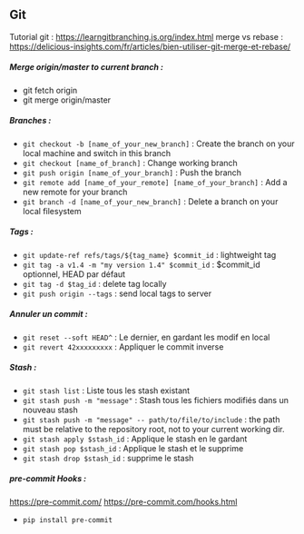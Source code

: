## Git

Tutorial git : https://learngitbranching.js.org/index.html
merge vs rebase : https://delicious-insights.com/fr/articles/bien-utiliser-git-merge-et-rebase/


##### Merge origin/master to current branch :
- git fetch origin
- git merge origin/master


##### Branches :
- `git checkout -b [name_of_your_new_branch]` : Create the branch on your local machine and switch in this branch
- `git checkout [name_of_branch]` : Change working branch
- `git push origin [name_of_your_branch]` : Push the branch
- `git remote add [name_of_your_remote] [name_of_your_branch]` : Add a new remote for your branch
- `git branch -d [name_of_your_new_branch]` : Delete a branch on your local filesystem


##### Tags :
- `git update-ref refs/tags/${tag_name} $commit_id` : lightweight tag
- `git tag -a v1.4 -m "my version 1.4" $commit_id` : $commit_id optionnel, HEAD par défaut
- `git tag -d $tag_id` : delete tag locally
- `git push origin --tags` : send local tags to server


##### Annuler un commit :
- `git reset --soft HEAD^` : Le dernier, en gardant les modif en local
- `git revert 42xxxxxxxxx` : Appliquer le commit inverse


##### Stash :
- `git stash list` : Liste tous les stash existant
- `git stash push -m "message"` : Stash tous les fichiers modifiés dans un nouveau stash
- `git stash push -m "message" -- path/to/file/to/include` : the path must be relative to the repository root, not to your current working dir.
- `git stash apply $stash_id` : Applique le stash en le gardant
- `git stash pop $stash_id` : Applique le stash et le supprime
- `git stash drop $stash_id` : supprime le stash


##### pre-commit Hooks :
https://pre-commit.com/
https://pre-commit.com/hooks.html
- `pip install pre-commit`


